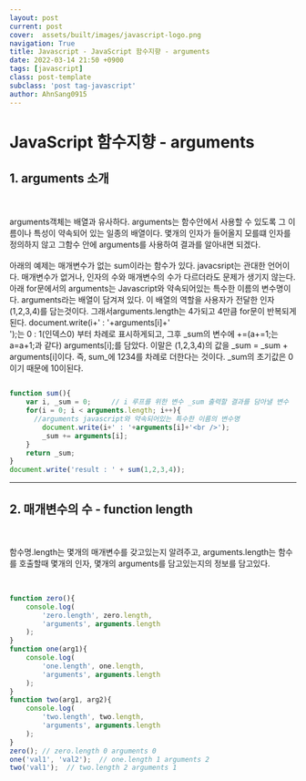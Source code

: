 ```yaml
---
layout: post
current: post
cover:  assets/built/images/javascript-logo.png
navigation: True
title: Javascript - JavaScript 함수지향 - arguments
date: 2022-03-14 21:50 +0900
tags: [javascript]
class: post-template
subclass: 'post tag-javascript'
author: AhnSang0915
---
```


# JavaScript 함수지향 - arguments

## 1. arguments 소개
<br>
<br>
arguments객체는 배열과 유사하다. arguments는 함수안에서 사용할 수 있도록 그 이름이나 특성이 약속되어 있는 일종의 배열이다. 몇개의 인자가 들어올지 모를떄 인자를 정의하지 않고 그함수 안에 arguments를 사용하여 결과를 알아내면 되겠다.
<br>
<br>
아래의 예제는 매개변수가 없는 sum이라는 함수가 있다. javacsript는 관대한 언어이다. 매개변수가 없거나, 인자의 수와 매개변수의 수가 다르더라도 문제가 생기지 않는다.아래 for문에서의 arguments는 Javascript와 약속되어있는 특수한 이름의 변수명이다. arguments라는 배열이 담겨져 있다. 이 배열의 역할을 사용자가 전달한 인자(1,2,3,4)를 담는것이다. 그래서arguments.length는 4가되고 4만큼 for문이 반복되게된다. 
 document.write(i+' : '+arguments[i]+'<br />');는 0 : 1(인덱스0) 부터 차례로 표시하게되고, 그후 _sum의 변수에 +=(a+=1;는a=a+1;과 같다) arguments[i];를 담았다. 이말은 (1,2,3,4)의 값을 
_sum = _sum + arguments[i]이다. 즉, sum_에 1234를 차례로 더한다는 것이다. _sum의 초기값은 0이기 때문에 10이된다. 

~~~javascript
	
function sum(){
    var i, _sum = 0;     // i 루프를 위한 변수 _sum 출력할 결과를 담아낼 변수
    for(i = 0; i < arguments.length; i++){ 
      //arguments javascript와 약속되어있는 특수한 이름의 변수명
        document.write(i+' : '+arguments[i]+'<br />');
        _sum += arguments[i];
    }   
    return _sum;
}
document.write('result : ' + sum(1,2,3,4)); 

~~~


---

## 2. 매개변수의 수 - function length
<br>
<br>
함수명.length는 몇개의 매개변수를 갖고있는지 알려주고, arguments.length는 함수를 호출할때 몇개의 인자, 몇개의 arguments를 담고있는지의 정보를 담고있다.
<br>
<br>



~~~javascript

function zero(){
    console.log(
        'zero.length', zero.length,
        'arguments', arguments.length
    );
}
function one(arg1){
    console.log(
        'one.length', one.length,
        'arguments', arguments.length
    );
}
function two(arg1, arg2){
    console.log(
        'two.length', two.length,
        'arguments', arguments.length
    );
}
zero(); // zero.length 0 arguments 0 
one('val1', 'val2');  // one.length 1 arguments 2 
two('val1');  // two.length 2 arguments 1

~~~

